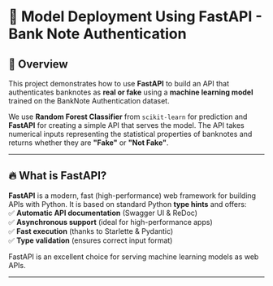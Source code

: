 # 🚀 Model Deployment Using FastAPI - Bank Note Authentication

## 📌 Overview  
This project demonstrates how to use **FastAPI** to build an API that authenticates banknotes as **real or fake** using a **machine learning model** trained on the BankNote Authentication dataset.  

We use **Random Forest Classifier** from `scikit-learn` for prediction and **FastAPI** for creating a simple API that serves the model. The API takes numerical inputs representing the statistical properties of banknotes and returns whether they are **"Fake"** or **"Not Fake"**.

---

## 🔥 What is FastAPI?  
**FastAPI** is a modern, fast (high-performance) web framework for building APIs with Python. It is based on standard Python **type hints** and offers:  
✅ **Automatic API documentation** (Swagger UI & ReDoc)  
✅ **Asynchronous support** (ideal for high-performance apps)  
✅ **Fast execution** (thanks to Starlette & Pydantic)  
✅ **Type validation** (ensures correct input format)  

FastAPI is an excellent choice for serving machine learning models as web APIs.

---
